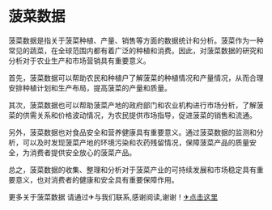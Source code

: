 # 菠菜数据

菠菜数据是指关于菠菜种植、产量、销售等方面的数据统计和分析。菠菜作为一种常见的蔬菜，在全球范围内都有着广泛的种植和消费。因此，对菠菜数据的研究和分析对于农业生产和市场营销具有重要意义。

首先，菠菜数据可以帮助农民和种植户了解菠菜的种植情况和产量情况，从而合理安排种植计划和生产布局，提高菠菜的产量和质量。

其次，菠菜数据也可以帮助菠菜产地的政府部门和农业机构进行市场分析，了解菠菜的供需关系和价格波动情况，为农民提供市场指导，促进菠菜的销售和流通。

另外，菠菜数据也对食品安全和营养健康具有重要意义。通过菠菜数据的监测和分析，可以及时发现菠菜产地的环境污染和农药残留情况，保障菠菜产品的质量安全，为消费者提供安全放心的菠菜产品。

总之，菠菜数据的收集、整理和分析对于菠菜产业的可持续发展和市场稳定具有重要意义，也对消费者的健康和安全具有重要保障作用。

更多关于菠菜数据 请通过✈与我们联系,感谢阅读,谢谢！[✈点击这里](https://t.me/lm999bot)